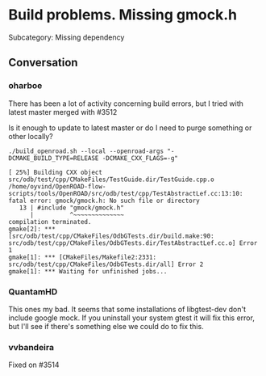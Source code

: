 # Build problems. Missing gmock.h

Subcategory: Missing dependency

## Conversation

### oharboe
There has been a lot of activity concerning build errors, but I tried with latest master merged with #3512

Is it enough to update to latest master or do I need to purge something or other locally?

```
./build_openroad.sh --local --openroad-args "-DCMAKE_BUILD_TYPE=RELEASE -DCMAKE_CXX_FLAGS=-g"
```

```
[ 25%] Building CXX object src/odb/test/cpp/CMakeFiles/TestGuide.dir/TestGuide.cpp.o
/home/oyvind/OpenROAD-flow-scripts/tools/OpenROAD/src/odb/test/cpp/TestAbstractLef.cc:13:10: fatal error: gmock/gmock.h: No such file or directory
   13 | #include "gmock/gmock.h"
      |          ^~~~~~~~~~~~~~~
compilation terminated.
gmake[2]: *** [src/odb/test/cpp/CMakeFiles/OdbGTests.dir/build.make:90: src/odb/test/cpp/CMakeFiles/OdbGTests.dir/TestAbstractLef.cc.o] Error 1
gmake[1]: *** [CMakeFiles/Makefile2:2331: src/odb/test/cpp/CMakeFiles/OdbGTests.dir/all] Error 2
gmake[1]: *** Waiting for unfinished jobs...
```


### QuantamHD
This ones my bad. It seems that some installations of libgtest-dev don't include google mock. If you uninstall your system gtest it will fix this error, but I'll see if there's something else we could do to fix this.

### vvbandeira
Fixed on #3514 

